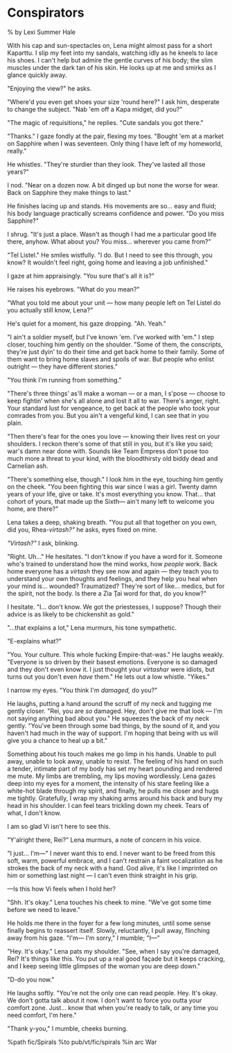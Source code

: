 # Conspirators
% by Lexi Summer Hale

With his cap and sun-spectacles on, Lena might almost pass for a short Kaparttu. I slip my feet into my sandals, watching idly as he kneels to lace his shoes. I can't help but admire the gentle curves of his body; the slim muscles under the dark tan of his skin. He looks up at me and smirks as I glance quickly away.

"Enjoying the view?" he asks.

"Where'd you even get shoes your size 'round here?" I ask him, desperate to change the subject. "Nab 'em off a Kapa midget, did you?"

"The magic of requisitions," he replies. "Cute sandals you got there."

"Thanks." I gaze fondly at the pair, flexing my toes. "Bought 'em at a market on Sapphire when I was seventeen. Only thing I have left of my homeworld, really."

He whistles. "They're sturdier than they look. They've lasted all those years?"

I nod. "Near on a dozen now. A bit dinged up but none the worse for wear. Back on Sapphire they make things to last."

He finishes lacing up and stands. His movements are so… easy and fluid; his body language practically screams confidence and power. "Do you miss Sapphire?"

I shrug. "It's just a place. Wasn't as though I had me a particular good life there, anyhow. What about you? You miss… wherever you came from?"

"Tel Listel." He smiles wistfully. "I do.  But I need to see this through, you know? It wouldn't feel right, going home and leaving a job unfinished."

I gaze at him appraisingly. "You sure that's all it is?"

He raises his eyebrows. "What do you mean?"

"What you told me about your unit — how many people left on Tel Listel do you actually still know, Lena?"

He's quiet for a moment, his gaze dropping. "Ah. Yeah."

"I ain't a soldier myself, but I've known 'em. I've worked with 'em." I step closer, touching him gently on the shoulder. "Some of them, the conscripts, they're just dyin' to do their time and get back home to their family. Some of them want to bring home slaves and spoils of war. But people who enlist outright — they have different stories."

"You think I'm running from something."

"There's three things’ as'll make a woman — or a man, I s'pose — choose to keep fightin’ when she's all alone and lost it all to war. There's anger, right. Your standard lust for vengeance, to get back at the  people who took your comrades from you. But you ain't a vengeful kind, I can see that in you plain.

"Then there's fear for the ones you love — knowing their lives rest on your shoulders. I reckon there's some of that still in you, but it's like you said; war's damn near done with. Sounds like Team Empress don't pose too much more a threat to your kind, with the bloodthirsty old biddy dead and Carnelian ash.

"There's something else, though." I look him in the eye, touching him gently on the cheek. "You been fighting this war since I was a girl. Twenty damn years of your life, give or take. It's most everything you know. That… that cohort of yours, that made up the Sixth— ain't many left to welcome you home, are there?"

Lena takes a deep, shaking breath. "You put all that together on you own, did you, Rhea-*virtash?"* he asks, eyes fixed on mine.

*"Virtash?"* I ask, blinking.

"Right. Uh…" He hesitates. "I don't know if you have a word for it. Someone who's trained to understand how the mind works, how *people* work. Back home everyone has a *virtash* they see now and again — they teach you to understand your own thoughts and feelings, and they help you heal when your mind is… wounded? Traumatized? They're sort of like… medics, but for the spirit, not the body. Is there a Zia Ţai word for that, do you know?"

I hesitate. "I… don't know. We got the priestesses, I suppose? Though their advice is as likely to be chickenshit as gold."

"…that explains a lot," Lena murmurs, his tone sympathetic.

"E-explains what?"

"You. Your culture. This whole fucking Empire-that-was." He laughs weakly. "Everyone is so driven by their basest emotions. Everyone is so damaged and they don't even know it. I just thought your *virtashar* were idiots, but turns out you don't even *have* them." He lets out a low whistle. "Yikes."

I narrow my eyes. "You think I'm *damaged,* do you?"

He laughs, putting a hand around the scruff of my neck and tugging me gently closer. "Rei, you are *so* damaged. Hey, don't give me that look — I'm not saying anything bad about you." He squeezes the back of my neck gently. "You've been through some bad things, by the sound of it, and you haven't had much in the way of support. I'm hoping that being with us will give you a chance to heal up a bit."

Something about his touch makes me go limp in his hands. Unable to pull away, unable to look away, unable to resist. The feeling of his hand on such a tender, intimate part of my body has set my heart pounding and rendered me mute. My limbs are trembling, my lips moving wordlessly. Lena gazes deep into my eyes for a moment, the intensity of his stare feeling like a white-hot blade through my spirit, and finally, he pulls me closer and hugs me tightly. Gratefully, I wrap my shaking arms around his back and bury my head in his shoulder. I can feel tears trickling down my cheek. Tears of what, I don't know.

I am so glad Vi isn't here to see this.

"Y'alright there, Rei?" Lena murmurs, a note of concern in his voice.

"I just… I'm—" I never want this to end. I never want to be freed from this soft, warm, powerful embrace, and I can't restrain a faint vocalization as he strokes the back of my neck with a hand. God alive, it's like I imprinted on him or something last night — I can't even think straight in his grip.

—Is this how Vi feels when I hold her?

"Shh. It's okay." Lena touches his cheek to mine. "We've got some time before we need to leave."

He holds me there in the foyer for a few long minutes, until some sense finally begins to reassert itself. Slowly, reluctantly, I pull away, flinching away from his gaze. "I'm— I'm sorry," I mumble; "I—"

"Hey. It's okay." Lena pats my shoulder. "See, when I say you're damaged, Rei? It's things like this. You put up a real good façade but it keeps cracking, and I keep seeing little glimpses of the woman you are deep down."

"D-do you now."

He laughs softly. "You're not the only one can read people. Hey. It's okay. We don't gotta talk about it now. I don't want to force you outta your comfort zone. Just… know that when you're ready to talk, or any time you need comfort, I'm here."

"Thank y-you," I mumble, cheeks burning.


%path fic/Spirals
%to pub/vt/fic/spirals
%in arc War
